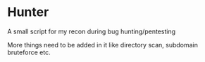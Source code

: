 # Hunter
A small script for my recon during bug hunting/pentesting

More things need to be added in it like directory scan, subdomain bruteforce etc.


